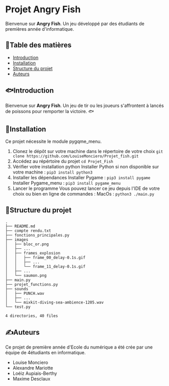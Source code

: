 # Projet Angry Fish
Bienvenue sur **Angry Fish**. Un jeu développé par des étudiants de premières année d'informatique.

## 📖Table des matières
- [Introduction](#🐟Introduction)
- [Installation](#🚀Installation)
- [Structure du projet](#📁Structure-du-projet)
- [Auteurs](#✍️Auteurs)

## 🐟Introduction
Bienvenue sur **Angry Fish**. Un jeu de tir ou les joueurs s'affrontent à lancés de poissons pour remporter la victoire. 🐟

## 🚀Installation

Ce projet nécessite le module pygqme_menu.

1. Clonez le dépôt sur votre machine dans le répertoire de votre choix
   ```git clone https://github.com/LouiseMonciero/Projet_fish.git```
2. Accédez au répértoire du projet
   ```cd Projet_Fish```
3. Vérifier votre installation python
   Installer Python si non disponible sur votre machine : 
      ```pip3 install python3```
4. Installer les dépendances
   Installer Pygame : 
      ```pip3 install pygame```
   Installer Pygame_menu : 
      ```pip3 install pygame_menu```
5. Lancer le programme 
   Vous pouvez lancer ce jeu depuis l'IDE de votre choix ou bien en ligne de commandes :
      MacOs : ```python3 ./main.py```

## 📁Structure du projet
```
.
├── README.md
├── compte rendu.txt
├── fonctions_principales.py
├── images
│   ├── bloc_or.png
│   ├── ...
│   ├── frames_explosion
│   │   ├── frame_00_delay-0.1s.gif
│   │   ├── ...
│   │   └── frame_11_delay-0.1s.gif
│   ├── ...
│   └── saumon.png
├── main.py
├── projet_functions.py
├── sounds
│   ├── PUNCH.wav
│   ├── ...
│   └── mixkit-diving-sea-ambience-1205.wav
└── test.py

4 directories, 40 files
```

## ✍️Auteurs
Ce projet de première année d'Ecole du numérique a été crée par une équipe de 4étudiants en informatique.
- Louise Monciero
- Alexandre Mariotte
- Loéiz Aupiais-Berthy
- Maxime Desclaux
  

